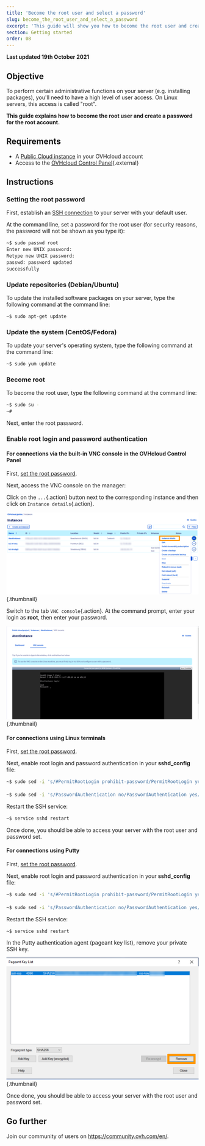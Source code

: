 ```yaml
---
title: 'Become the root user and select a password'
slug: become_the_root_user_and_select_a_password
excerpt: 'This guide will show you how to become the root user and create a password for the root account'
section: Getting started
order: 08
---
```


**Last updated 19th October 2021**

## Objective

To perform certain administrative functions on your server (e.g. installing packages), you'll need to have a high level of user access. On Linux servers, this access is called "root".

**This guide explains how to become the root user and create a password for the root account.**

## Requirements

- A [Public Cloud instance](https://docs.ovh.com/gb/en/public-cloud/public-cloud-first-steps/#step-3-creating-an-instance) in your OVHcloud account
- Access to the [OVHcloud Control Panel](https://www.ovh.com/auth/?action=gotomanager&from=https://www.ovh.co.uk/&ovhSubsidiary=GB){.external}

## Instructions

### Setting the root password <a name="settingtherootpassword"></a>

First, establish an [SSH connection](https://docs.ovh.com/gb/en/public-cloud/public-cloud-first-steps/#step-4-connecting-to-your-instance) to your server with your default user.

At the command line, set a password for the root user (for security reasons, the password will not be shown as you type it):

```bash
~$ sudo passwd root
Enter new UNIX password:
Retype new UNIX password:
passwd: password updated 
successfully
```

### Update repositories (Debian/Ubuntu)

To update the installed software packages on your server, type the following command at the command line:

```bash
~$ sudo apt-get update
```

### Update the system (CentOS/Fedora)

To update your server's operating system, type the following command at the command line:

```bash
~$ sudo yum update
```

### Become root

To become the root user, type the following command at the command line:

```bash
~$ sudo su -
~#
```

Next, enter the root password.


### Enable root login and password authentication

#### For connections via the built-in VNC console in the OVHcloud Control Panel

First, [set the root password](#settingtherootpassword).

Next, access the VNC console on the manager:

Click on the `...`{.action} button next to the corresponding instance and then click on `Instance details`{.action}. 

![acces instance](images/instancedetails.png){.thumbnail} 

Switch to the tab `VNC console`{.action}. At the command prompt, enter your login as **root**, then enter your password.

![vnc](images/vnc.png){.thumbnail} 

#### For connections using Linux terminals

First, [set the root password](#settingtherootpassword).

Next, enable root login and password authentication in your **sshd_config** file:

```bash
~$ sudo sed -i 's/#PermitRootLogin prohibit-password/PermitRootLogin yes/g' /etc/ssh/sshd_config

~$ sudo sed -i 's/PasswordAuthentication no/PasswordAuthentication yes/g' /etc/ssh/sshd_config
```

Restart the SSH service:

```bash
~$ service sshd restart
```

Once done, you should be able to access your server with the root user and password set.

#### For connections using Putty

First, [set the root password](#settingtherootpassword).

Next, enable root login and password authentication in your **sshd_config** file:

```bash
~$ sudo sed -i 's/#PermitRootLogin prohibit-password/PermitRootLogin yes/g' /etc/ssh/sshd_config

~$ sudo sed -i 's/PasswordAuthentication no/PasswordAuthentication yes/g' /etc/ssh/sshd_config
```

Restart the SSH service:

```bash
~$ service sshd restart
```

In the Putty authentication agent (pageant key list), remove your private SSH key.

![Remove private key](images/pageantkeylist.png){.thumbnail}

Once done, you should be able to access your server with the root user and password set.

## Go further

Join our community of users on <https://community.ovh.com/en/>.